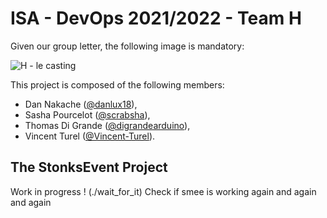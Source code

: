 # ISA - DevOps 2021/2022 - Team H

Given our group letter, the following image is mandatory:

![H - le casting](https://www.nextplz.fr/wp-content/uploads/2020/06/serie-h-netflix.jpg.webp)

This project is composed of the following members:

- Dan Nakache ([@danlux18](https://github.com/danlux18)),
- Sasha Pourcelot ([@scrabsha](https://github.com/scrabsha)),
- Thomas Di Grande ([@digrandearduino](https://github.com/digrandearduino)),
- Vincent Turel ([@Vincent-Turel](https://github.com/Vincent-Turel/)).

## The StonksEvent Project
Work in progress ! (./wait_for_it)
Check if smee is working again and again and again 
